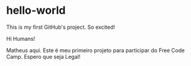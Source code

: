 # hello-world
This is my first GitHub's project. So excited!

Hi Humans!

Matheus aqui. Este é meu primeiro projeto para participar do Free Code Camp. Espero que seja Legal!
